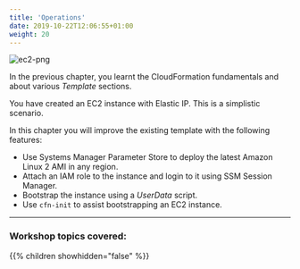 ```yaml
---
title: 'Operations'
date: 2019-10-22T12:06:55+01:00
weight: 20
---
```


![ec2-png](operations/ec2-1.png)

In the previous chapter, you learnt the CloudFormation fundamentals and about various _Template_ sections.

You have created an EC2 instance with Elastic IP. This is a simplistic scenario.

In this chapter you will improve the existing template with the following features:

+ Use Systems Manager Parameter Store to deploy the latest Amazon Linux 2 AMI in any region.
+ Attach an IAM role to the instance and login to it using SSM Session Manager.
+ Bootstrap the instance using a _UserData_ script.
+ Use `cfn-init` to assist bootstrapping an EC2 instance.

---

### Workshop topics covered:

{{% children showhidden="false" %}}
